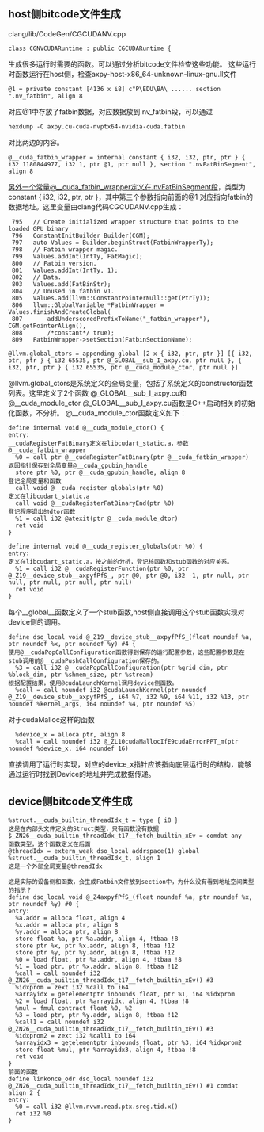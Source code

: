 ## host侧bitcode文件生成
clang/lib/CodeGen/CGCUDANV.cpp
```
class CGNVCUDARuntime : public CGCUDARuntime {
```
生成很多运行时需要的函数。可以通过分析bitcode文件检查这些功能。
这些运行时函数运行在host侧，检查axpy-host-x86_64-unknown-linux-gnu.ll文件
```
@1 = private constant [4136 x i8] c"P\EDU\BA\ ...... section ".nv_fatbin", align 8
```
对应@1中存放了fatbin数据，对应数据放到.nv_fatbin段，可以通过
```
hexdump -C axpy.cu-cuda-nvptx64-nvidia-cuda.fatbin
```
对比两边的内容。
```
@__cuda_fatbin_wrapper = internal constant { i32, i32, ptr, ptr } { i32 1180844977, i32 1, ptr @1, ptr null }, section ".nvFatBinSegment", align 8
```
另外一个常量@__cuda_fatbin_wrapper定义在.nvFatBinSegment段，类型为constant { i32, i32, ptr, ptr }，其中第三个参数指向前面的@1
对应指向fatbin的数据地址。这里变量由clang代码CGCUDANV.cpp生成：
```
 795   // Create initialized wrapper structure that points to the loaded GPU binary
 796   ConstantInitBuilder Builder(CGM);
 797   auto Values = Builder.beginStruct(FatbinWrapperTy);
 798   // Fatbin wrapper magic.
 799   Values.addInt(IntTy, FatMagic);
 800   // Fatbin version.
 801   Values.addInt(IntTy, 1);
 802   // Data.
 803   Values.add(FatBinStr);
 804   // Unused in fatbin v1.
 805   Values.add(llvm::ConstantPointerNull::get(PtrTy));
 806   llvm::GlobalVariable *FatbinWrapper = Values.finishAndCreateGlobal(
 807       addUnderscoredPrefixToName("_fatbin_wrapper"), CGM.getPointerAlign(),
 808       /*constant*/ true);
 809   FatbinWrapper->setSection(FatbinSectionName);
```
```
@llvm.global_ctors = appending global [2 x { i32, ptr, ptr }] [{ i32, ptr, ptr } { i32 65535, ptr @_GLOBAL__sub_I_axpy.cu, ptr null }, { i32, ptr, ptr } { i32 65535, ptr @__cuda_module_ctor, ptr null }]
```
@llvm.global_ctors是系统定义的全局变量，包括了系统定义的constructor函数列表。这里定义了2个函数
@_GLOBAL__sub_I_axpy.cu和@__cuda_module_ctor
@_GLOBAL__sub_I_axpy.cu函数是C++启动相关的初始化函数，不分析。
@__cuda_module_ctor函数定义如下：
```
define internal void @__cuda_module_ctor() {
entry:
__cudaRegisterFatBinary定义在libcudart_static.a，参数@__cuda_fatbin_wrapper
  %0 = call ptr @__cudaRegisterFatBinary(ptr @__cuda_fatbin_wrapper)
返回指针保存到全局变量@__cuda_gpubin_handle
  store ptr %0, ptr @__cuda_gpubin_handle, align 8
登记全局变量和函数
  call void @__cuda_register_globals(ptr %0)
定义在libcudart_static.a
  call void @__cudaRegisterFatBinaryEnd(ptr %0)
登记程序退出的dtor函数
  %1 = call i32 @atexit(ptr @__cuda_module_dtor)
  ret void
}
```
```
define internal void @__cuda_register_globals(ptr %0) {
entry:
定义在libcudart_static.a，按之前的分析，登记核函数和stub函数的对应关系。
  %1 = call i32 @__cudaRegisterFunction(ptr %0, ptr @_Z19__device_stub__axpyfPfS_, ptr @0, ptr @0, i32 -1, ptr null, ptr null, ptr null, ptr null, ptr null)
  ret void
}
```
每个__global__函数定义了一个stub函数,host侧直接调用这个stub函数实现对device侧的调用。
```
define dso_local void @_Z19__device_stub__axpyfPfS_(float noundef %a, ptr noundef %x, ptr noundef %y) #4 {
使用@__cudaPopCallConfiguration函数得到保存的运行配置参数，这些配置参数是在stub调用前@__cudaPushCallConfiguration保存的。
  %3 = call i32 @__cudaPopCallConfiguration(ptr %grid_dim, ptr %block_dim, ptr %shmem_size, ptr %stream)
根据配置结果，使用@cudaLaunchKernel调用device侧函数。
  %call = call noundef i32 @cudaLaunchKernel(ptr noundef @_Z19__device_stub__axpyfPfS_, i64 %7, i32 %9, i64 %11, i32 %13, ptr noundef %kernel_args, i64 noundef %4, ptr noundef %5)
```
对于cudaMalloc这样的函数
```
  %device_x = alloca ptr, align 8
  %call = call noundef i32 @_ZL10cudaMallocIfE9cudaErrorPPT_m(ptr noundef %device_x, i64 noundef 16)
```
直接调用了运行时实现，对应的device_x指针应该指向底层运行时的结构，能够通过运行时找到Device的地址并完成数据传递。

## device侧bitcode文件生成
```
%struct.__cuda_builtin_threadIdx_t = type { i8 }
这是在内部头文件定义的Struct类型，只有函数没有数据
$_ZN26__cuda_builtin_threadIdx_t17__fetch_builtin_xEv = comdat any
函数类型，这个函数定义在后面
@threadIdx = extern_weak dso_local addrspace(1) global %struct.__cuda_builtin_threadIdx_t, align 1
这是一个外部全局变量@threadIdx

这是实际的设备侧和函数，会生成Fatbin文件放到section中，为什么没有看到地址空间类型的指示？
define dso_local void @_Z4axpyfPfS_(float noundef %a, ptr noundef %x, ptr noundef %y) #0 {
entry:
  %a.addr = alloca float, align 4
  %x.addr = alloca ptr, align 8
  %y.addr = alloca ptr, align 8
  store float %a, ptr %a.addr, align 4, !tbaa !8
  store ptr %x, ptr %x.addr, align 8, !tbaa !12
  store ptr %y, ptr %y.addr, align 8, !tbaa !12
  %0 = load float, ptr %a.addr, align 4, !tbaa !8
  %1 = load ptr, ptr %x.addr, align 8, !tbaa !12
  %call = call noundef i32 @_ZN26__cuda_builtin_threadIdx_t17__fetch_builtin_xEv() #3
  %idxprom = zext i32 %call to i64
  %arrayidx = getelementptr inbounds float, ptr %1, i64 %idxprom
  %2 = load float, ptr %arrayidx, align 4, !tbaa !8
  %mul = fmul contract float %0, %2
  %3 = load ptr, ptr %y.addr, align 8, !tbaa !12
  %call1 = call noundef i32 @_ZN26__cuda_builtin_threadIdx_t17__fetch_builtin_xEv() #3
  %idxprom2 = zext i32 %call1 to i64
  %arrayidx3 = getelementptr inbounds float, ptr %3, i64 %idxprom2
  store float %mul, ptr %arrayidx3, align 4, !tbaa !8
  ret void
}
前面的函数
define linkonce_odr dso_local noundef i32 @_ZN26__cuda_builtin_threadIdx_t17__fetch_builtin_xEv() #1 comdat align 2 {
entry:
  %0 = call i32 @llvm.nvvm.read.ptx.sreg.tid.x()
  ret i32 %0
}
```





